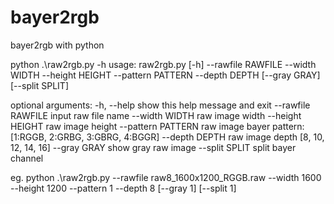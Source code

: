 # bayer2rgb
bayer2rgb with python


python .\raw2rgb.py -h
usage: raw2rgb.py [-h] --rawfile RAWFILE --width WIDTH --height HEIGHT
                  --pattern PATTERN --depth DEPTH [--gray GRAY]
                  [--split SPLIT]

optional arguments:
  -h, --help         show this help message and exit
  --rawfile RAWFILE  input raw file name
  --width WIDTH      raw image width
  --height HEIGHT    raw image height
  --pattern PATTERN  raw image bayer pattern: [1:RGGB, 2:GRBG, 3:GBRG, 4:BGGR]
  --depth DEPTH      raw image depth [8, 10, 12, 14, 16]
  --gray GRAY        show gray raw image
  --split SPLIT      split bayer channel
  

eg.
python .\raw2rgb.py --rawfile raw8_1600x1200_RGGB.raw --width 1600 --height 1200 --pattern 1 --depth 8 [--gray 1] [--split 1]